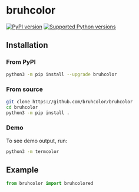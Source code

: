 # bruhcolor

[![PyPI version](https://img.shields.io/pypi/v/termcolor.svg?logo=pypi&logoColor=FFE873)](https://pypi.org/project/bruhcolor/)
[![Supported Python versions](https://img.shields.io/pypi/pyversions/termcolor.svg?logo=python&logoColor=FFE873)](https://pypi.org/project/bruhcolor/)

## Installation

### From PyPI

```bash
python3 -m pip install --upgrade bruhcolor
```

### From source

```bash
git clone https://github.com/bruhcolor/bruhcolor
cd bruhcolor
python3 -m pip install .
```

### Demo

To see demo output, run:

```bash
python3 -m termcolor
```

## Example

```python
from bruhcolor import bruhcolored
```
